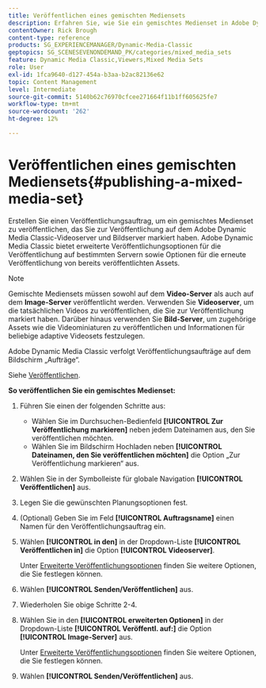 ```yaml
---
title: Veröffentlichen eines gemischten Mediensets
description: Erfahren Sie, wie Sie ein gemischtes Medienset in Adobe Dynamic Media Classic veröffentlichen.
contentOwner: Rick Brough
content-type: reference
products: SG_EXPERIENCEMANAGER/Dynamic-Media-Classic
geptopics: SG_SCENESEVENONDEMAND_PK/categories/mixed_media_sets
feature: Dynamic Media Classic,Viewers,Mixed Media Sets
role: User
exl-id: 1fca9640-d127-454a-b3aa-b2ac82136e62
topic: Content Management
level: Intermediate
source-git-commit: 5140b62c76970cfcee271664f11b1ff605625fe7
workflow-type: tm+mt
source-wordcount: '262'
ht-degree: 12%

---
```


# Veröffentlichen eines gemischten Mediensets{#publishing-a-mixed-media-set}

Erstellen Sie einen Veröffentlichungsauftrag, um ein gemischtes Medienset zu veröffentlichen, das Sie zur Veröffentlichung auf dem Adobe Dynamic Media Classic-Videoserver und Bildserver markiert haben. Adobe Dynamic Media Classic bietet erweiterte Veröffentlichungsoptionen für die Veröffentlichung auf bestimmten Servern sowie Optionen für die erneute Veröffentlichung von bereits veröffentlichten Assets.

>[!NOTE]
>
>Gemischte Mediensets müssen sowohl auf dem **Video-Server** als auch auf dem **Image-Server** veröffentlicht werden. Verwenden Sie **Videoserver**, um die tatsächlichen Videos zu veröffentlichen, die Sie zur Veröffentlichung markiert haben. Darüber hinaus verwenden Sie **Bild-Server**, um zugehörige Assets wie die Videominiaturen zu veröffentlichen und Informationen für beliebige adaptive Videosets festzulegen.

Adobe Dynamic Media Classic verfolgt Veröffentlichungsaufträge auf dem Bildschirm „Aufträge“.

Siehe [Veröffentlichen](publishing-files.md#publishing_files).

<!-- 

Comment Type: remark
Last Modified By: unknown unknown 
Last Modified Date: 

<p>RB: Updated the following steps as per Cynthia email, 11/9/2012, added 11/12/2012</p>

 -->

**So veröffentlichen Sie ein gemischtes Medienset:**

1. Führen Sie einen der folgenden Schritte aus:

   * Wählen Sie im Durchsuchen-Bedienfeld **[!UICONTROL Zur Veröffentlichung markieren]** neben jedem Dateinamen aus, den Sie veröffentlichen möchten.
   * Wählen Sie im Bildschirm Hochladen neben **[!UICONTROL Dateinamen, den Sie veröffentlichen möchten]** die Option „Zur Veröffentlichung markieren“ aus.

1. Wählen Sie in der Symbolleiste für globale Navigation **[!UICONTROL Veröffentlichen]** aus.
1. Legen Sie die gewünschten Planungsoptionen fest.
1. (Optional) Geben Sie im Feld **[!UICONTROL Auftragsname]** einen Namen für den Veröffentlichungsauftrag ein.
1. Wählen **[!UICONTROL in den]** in der Dropdown-Liste **[!UICONTROL Veröffentlichen in]** die Option **[!UICONTROL Videoserver]**.

   Unter [Erweiterte Veröffentlichungsoptionen](publishing-files.md#advanced_publish_options) finden Sie weitere Optionen, die Sie festlegen können.

1. Wählen **[!UICONTROL Senden/Veröffentlichen]** aus.
1. Wiederholen Sie obige Schritte 2-4.
1. Wählen Sie in den **[!UICONTROL erweiterten Optionen]** in der Dropdown-Liste **[!UICONTROL Veröffentl. auf:]** die Option **[!UICONTROL Image-Server]** aus.

   Unter [Erweiterte Veröffentlichungsoptionen](publishing-files.md#advanced_publish_options) finden Sie weitere Optionen, die Sie festlegen können.

1. Wählen **[!UICONTROL Senden/Veröffentlichen]** aus.
